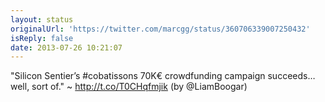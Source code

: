 ```yaml
---
layout: status
originalUrl: 'https://twitter.com/marcgg/status/360706339007250432'
isReply: false
date: 2013-07-26 10:21:07
---
```


"Silicon Sentier’s #cobatissons 70K€ crowdfunding campaign succeeds… well, sort of." ~ http://t.co/T0CHqfmjik (by @LiamBoogar)
